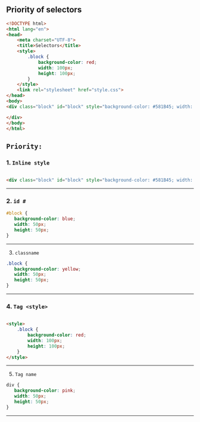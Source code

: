 ## Priority of selectors

```html
<!DOCTYPE html>
<html lang="en">
<head>
    <meta charset="UTF-8">
    <title>Selectors</title>
    <style>
        .block {
            background-color: red;
            width: 100px;
            height: 100px;
        }
    </style>
    <link rel="stylesheet" href="style.css">
</head>
<body>
<div class="block" id="block" style="background-color: #581B45; width: 200px; height: 200px">

</div>
</body>
</html>
```

## `Priority:`

### 1. `Inline style `

```html

<div class="block" id="block" style="background-color: #581B45; width: 200px; height: 200px">
```

---

### 2.  `id #`

```css
#block {
   background-color: blue;
   width: 50px;
   height: 50px;
}
```

---

3. `classname`

```css
.block {
   background-color: yellow;
   width: 50px;
   height: 50px;
}
```

---

### 4.  `Tag <style>`

```html

<style>
    .block {
        background-color: red;
        width: 100px;
        height: 100px;
    }
</style>
```

---

5. `Tag name`

```css
div {
   background-color: pink;
   width: 50px;
   height: 50px;
}
```

---